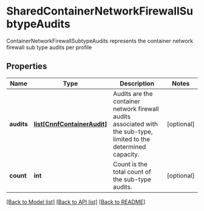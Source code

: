 # SharedContainerNetworkFirewallSubtypeAudits

ContainerNetworkFirewallSubtypeAudits represents the container network firewall sub type audits per profile

## Properties
Name | Type | Description | Notes
------------ | ------------- | ------------- | -------------
**audits** | [**list[CnnfContainerAudit]**](CnnfContainerAudit.md) | Audits are the container network firewall audits associated with the sub-type, limited to the determined capacity.  | [optional] 
**count** | **int** | Count is the total count of the sub-type audits.  | [optional] 

[[Back to Model list]](../README.md#documentation-for-models) [[Back to API list]](../README.md#documentation-for-api-endpoints) [[Back to README]](../README.md)


